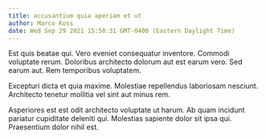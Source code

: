 ```yaml
---
title: accusantium quia aperiam et ut
author: Marco Koss
date: Wed Sep 29 2021 15:58:31 GMT-0400 (Eastern Daylight Time)
---
```

Est quis beatae qui. Vero eveniet consequatur inventore. Commodi voluptate rerum. Doloribus architecto dolorum aut est earum vero. Sed earum aut. Rem temporibus voluptatem.

 Excepturi dicta et quia maxime. Molestiae repellendus laboriosam nesciunt. Architecto tenetur mollitia vel sint aut minus rem.

 Asperiores est est odit architecto voluptate ut harum. Ab quam incidunt pariatur cupiditate deleniti qui. Molestias sapiente dolor sit ipsa qui. Praesentium dolor nihil est.